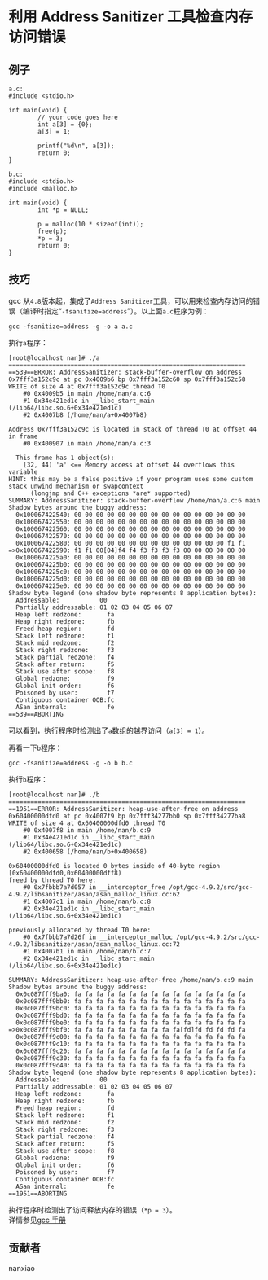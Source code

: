 # 利用 Address Sanitizer 工具检查内存访问错误

## 例子

    a.c:
    #include <stdio.h>

    int main(void) {
            // your code goes here
            int a[3] = {0};
            a[3] = 1;

            printf("%d\n", a[3]);
            return 0;
    }

    b.c:
    #include <stdio.h>
    #include <malloc.h>

    int main(void) {
            int *p = NULL;

            p = malloc(10 * sizeof(int));
            free(p);
            *p = 3;
            return 0;
    }

## 技巧

gcc 从`4.8`版本起，集成了`Address Sanitizer`工具，可以用来检查内存访问的错误（编译时指定“`-fsanitize=address`”）。以上面`a.c`程序为例：

    gcc -fsanitize=address -g -o a a.c

执行`a`程序：

    [root@localhost nan]# ./a
    =================================================================
    ==539==ERROR: AddressSanitizer: stack-buffer-overflow on address 0x7fff3a152c9c at pc 0x4009b6 bp 0x7fff3a152c60 sp 0x7fff3a152c58
    WRITE of size 4 at 0x7fff3a152c9c thread T0
        #0 0x4009b5 in main /home/nan/a.c:6
        #1 0x34e421ed1c in __libc_start_main (/lib64/libc.so.6+0x34e421ed1c)
        #2 0x4007b8 (/home/nan/a+0x4007b8)

    Address 0x7fff3a152c9c is located in stack of thread T0 at offset 44 in frame
        #0 0x400907 in main /home/nan/a.c:3

      This frame has 1 object(s):
        [32, 44) 'a' <== Memory access at offset 44 overflows this variable
    HINT: this may be a false positive if your program uses some custom stack unwind mechanism or swapcontext
          (longjmp and C++ exceptions *are* supported)
    SUMMARY: AddressSanitizer: stack-buffer-overflow /home/nan/a.c:6 main
    Shadow bytes around the buggy address:
      0x100067422540: 00 00 00 00 00 00 00 00 00 00 00 00 00 00 00 00
      0x100067422550: 00 00 00 00 00 00 00 00 00 00 00 00 00 00 00 00
      0x100067422560: 00 00 00 00 00 00 00 00 00 00 00 00 00 00 00 00
      0x100067422570: 00 00 00 00 00 00 00 00 00 00 00 00 00 00 00 00
      0x100067422580: 00 00 00 00 00 00 00 00 00 00 00 00 00 00 f1 f1
    =>0x100067422590: f1 f1 00[04]f4 f4 f3 f3 f3 f3 00 00 00 00 00 00
      0x1000674225a0: 00 00 00 00 00 00 00 00 00 00 00 00 00 00 00 00
      0x1000674225b0: 00 00 00 00 00 00 00 00 00 00 00 00 00 00 00 00
      0x1000674225c0: 00 00 00 00 00 00 00 00 00 00 00 00 00 00 00 00
      0x1000674225d0: 00 00 00 00 00 00 00 00 00 00 00 00 00 00 00 00
      0x1000674225e0: 00 00 00 00 00 00 00 00 00 00 00 00 00 00 00 00
    Shadow byte legend (one shadow byte represents 8 application bytes):
      Addressable:           00
      Partially addressable: 01 02 03 04 05 06 07
      Heap left redzone:       fa
      Heap right redzone:      fb
      Freed heap region:       fd
      Stack left redzone:      f1
      Stack mid redzone:       f2
      Stack right redzone:     f3
      Stack partial redzone:   f4
      Stack after return:      f5
      Stack use after scope:   f8
      Global redzone:          f9
      Global init order:       f6
      Poisoned by user:        f7
      Contiguous container OOB:fc
      ASan internal:           fe
    ==539==ABORTING

可以看到，执行程序时检测出了`a`数组的越界访问（`a[3] = 1`）。

再看一下`b`程序：

    gcc -fsanitize=address -g -o b b.c

执行`b`程序：

    [root@localhost nan]# ./b
    =================================================================
    ==1951==ERROR: AddressSanitizer: heap-use-after-free on address 0x60400000dfd0 at pc 0x4007f9 bp 0x7fff34277bb0 sp 0x7fff34277ba8
    WRITE of size 4 at 0x60400000dfd0 thread T0
        #0 0x4007f8 in main /home/nan/b.c:9
        #1 0x34e421ed1c in __libc_start_main (/lib64/libc.so.6+0x34e421ed1c)
        #2 0x400658 (/home/nan/b+0x400658)

    0x60400000dfd0 is located 0 bytes inside of 40-byte region [0x60400000dfd0,0x60400000dff8)
    freed by thread T0 here:
        #0 0x7fbbb7a7d057 in __interceptor_free /opt/gcc-4.9.2/src/gcc-4.9.2/libsanitizer/asan/asan_malloc_linux.cc:62
        #1 0x4007c1 in main /home/nan/b.c:8
        #2 0x34e421ed1c in __libc_start_main (/lib64/libc.so.6+0x34e421ed1c)

    previously allocated by thread T0 here:
        #0 0x7fbbb7a7d26f in __interceptor_malloc /opt/gcc-4.9.2/src/gcc-4.9.2/libsanitizer/asan/asan_malloc_linux.cc:72
        #1 0x4007b1 in main /home/nan/b.c:7
        #2 0x34e421ed1c in __libc_start_main (/lib64/libc.so.6+0x34e421ed1c)

    SUMMARY: AddressSanitizer: heap-use-after-free /home/nan/b.c:9 main
    Shadow bytes around the buggy address:
      0x0c087fff9ba0: fa fa fa fa fa fa fa fa fa fa fa fa fa fa fa fa
      0x0c087fff9bb0: fa fa fa fa fa fa fa fa fa fa fa fa fa fa fa fa
      0x0c087fff9bc0: fa fa fa fa fa fa fa fa fa fa fa fa fa fa fa fa
      0x0c087fff9bd0: fa fa fa fa fa fa fa fa fa fa fa fa fa fa fa fa
      0x0c087fff9be0: fa fa fa fa fa fa fa fa fa fa fa fa fa fa fa fa
    =>0x0c087fff9bf0: fa fa fa fa fa fa fa fa fa fa[fd]fd fd fd fd fa
      0x0c087fff9c00: fa fa fa fa fa fa fa fa fa fa fa fa fa fa fa fa
      0x0c087fff9c10: fa fa fa fa fa fa fa fa fa fa fa fa fa fa fa fa
      0x0c087fff9c20: fa fa fa fa fa fa fa fa fa fa fa fa fa fa fa fa
      0x0c087fff9c30: fa fa fa fa fa fa fa fa fa fa fa fa fa fa fa fa
      0x0c087fff9c40: fa fa fa fa fa fa fa fa fa fa fa fa fa fa fa fa
    Shadow byte legend (one shadow byte represents 8 application bytes):
      Addressable:           00
      Partially addressable: 01 02 03 04 05 06 07
      Heap left redzone:       fa
      Heap right redzone:      fb
      Freed heap region:       fd
      Stack left redzone:      f1
      Stack mid redzone:       f2
      Stack right redzone:     f3
      Stack partial redzone:   f4
      Stack after return:      f5
      Stack use after scope:   f8
      Global redzone:          f9
      Global init order:       f6
      Poisoned by user:        f7
      Contiguous container OOB:fc
      ASan internal:           fe
    ==1951==ABORTING

执行程序时检测出了访问释放内存的错误（`*p = 3`）。  
详情参见[gcc 手册](https://gcc.gnu.org/onlinedocs/gcc-4.9.2/gcc/Debugging-Options.html#index-fsanitize_003daddress-593)

## 贡献者

nanxiao
